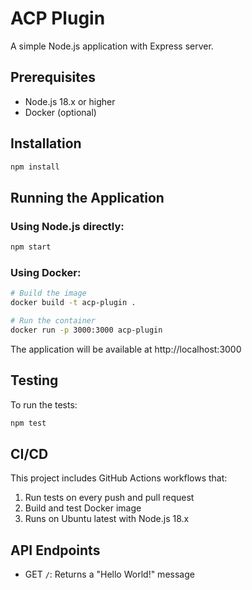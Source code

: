 # ACP Plugin

A simple Node.js application with Express server.

## Prerequisites

- Node.js 18.x or higher
- Docker (optional)

## Installation

```bash
npm install
```

## Running the Application

### Using Node.js directly:

```bash
npm start
```

### Using Docker:

```bash
# Build the image
docker build -t acp-plugin .

# Run the container
docker run -p 3000:3000 acp-plugin
```

The application will be available at http://localhost:3000

## Testing

To run the tests:

```bash
npm test
```

## CI/CD

This project includes GitHub Actions workflows that:

1. Run tests on every push and pull request
2. Build and test Docker image
3. Runs on Ubuntu latest with Node.js 18.x

## API Endpoints

- GET `/`: Returns a "Hello World!" message
